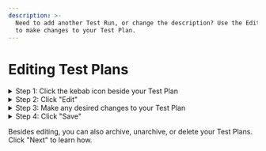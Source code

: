 ```yaml
---
description: >-
  Need to add another Test Run, or change the description? Use the Edit feature
  to make changes to your Test Plan.
---
```


# Editing Test Plans



<details>

<summary>Step 1: Click the kebab icon beside your Test Plan</summary>

The kebab icon will open a drop down menu with the choices: Edit, Add to milestones, Archive, and Delete.&#x20;

</details>

<details>

<summary>Step 2: Click "Edit" </summary>

This will take you to the Test Plan edit screen

</details>

<details>

<summary>Step 3: Make any desired changes to your Test Plan</summary>

Here you can add more Test Runs, change the name, description, Milestones, priority, tags and status of your Test Plan.&#x20;

</details>

<details>

<summary>Step 4: Click "Save"</summary>

Once you are done making changes , click "Save" to finalize and return to the Test Plan screen. All changes should be visible on the Test Plan list.&#x20;

</details>

Besides editing, you can also archive, unarchive, or delete your Test Plans. Click "Next" to learn how.&#x20;
